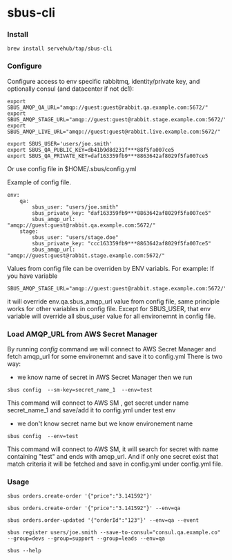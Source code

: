 # sbus-cli


### Install

```
brew install servehub/tap/sbus-cli
```

### Configure

Configure access to env specific rabbitmq, identity/private key, and optionally consul (and datacenter if not dc1):

```shell script
export SBUS_AMQP_QA_URL="amqp://guest:guest@rabbit.qa.example.com:5672/"
export SBUS_AMQP_STAGE_URL="amqp://guest:guest@rabbit.stage.example.com:5672/"
export SBUS_AMQP_LIVE_URL="amqp://guest:guest@rabbit.live.example.com:5672/"

export SBUS_USER='users/joe.smith'
export SBUS_QA_PUBLIC_KEY=db41b9d8d231f***88f5fa007ce5 
export SBUS_QA_PRIVATE_KEY=daf163359fb9***8863642af8029f5fa007ce5
```

Or use config file in $HOME/.sbus/config.yml

Example of config file.
```
env:
    qa:
        sbus_user: "users/joe.smith"
        sbus_private_key: "daf163359fb9***8863642af8029f5fa007ce5"
        sbus_amqp_url: "amqp://guest:guest@rabbit.qa.example.com:5672/"
    stage:
        sbus_user: "users/stage.doe"
        sbus_private_key: "ccc163359fb9***8863642af8029f5fa007ce5"
        sbus_amqp_url: "amqp://guest:guest@rabbit.stage.example.com:5672/"
```
Values from config file can be overriden by ENV variabls. For example:
If you have variable
```
SBUS_AMQP_STAGE_URL="amqp://guest:guest@rabbit.stage.example.com:5672/"
```
it will override env.qa.sbus_amqp_url value from config file, same principle works for other variables in config file. Except for SBUS_USER, that env variable will override all sbus_user value for all environemnt in config file. 

### Load AMQP_URL from AWS Secret Manager

By running *config* command we will connect to AWS Secret Manager and fetch amqp_url for some environemnt and save it to config.yml
There is two way:
  - we know name of secret in AWS Secret Manager then we run
  ```
  sbus config  --sm-key=secret_name_1  --env=test
   ```
This command will connect to AWS SM , get secret under name secret_name_1 and save/add it to config.yml under test env

  - we don't know secret name but we know environement name
  ```
  sbus config  --env=test
   ```
This command will connect to AWS SM, it will search for secret with name containing "test" and ends with amqp_url. And if only one secret exist that match criteria it will be fetched and save in config.yml under config.yml file.

### Usage

```shell script
sbus orders.create-order '{"price":"3.141592"}'
```

```shell script
sbus orders.create-order '{"price":"3.141592"}' --env=qa
```

```shell script
sbus orders.order-updated '{"orderId":"123"}' --env=qa --event 
```

```shell script
sbus register users/joe.smith --save-to-consul="consul.qa.example.co" --group=devs --group=support --group=leads --env=qa
```

```shell
sbus --help
```
